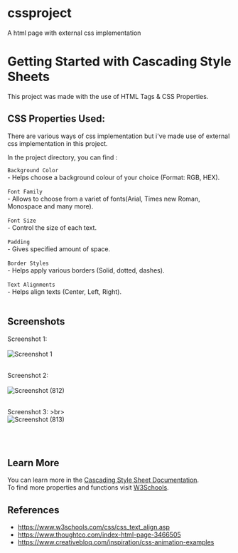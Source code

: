 # cssproject
A html page with external css implementation

# Getting Started with Cascading Style Sheets

This project was made with the use of HTML Tags & CSS Properties.

## CSS Properties Used:

There are various ways of css implementation but i've made use of external css implementation in this project.

In the project directory, you can find :

 `Background Color`</br> - Helps choose a background colour of your choice (Format: RGB, HEX).</br></br>
 `Font Family`</br> - Allows to choose from a variet of fonts(Arial, Times new Roman, Monospace and many more).</br></br>
 `Font Size`</br> - Control the size of each text.</br></br>
 `Padding`</br> - Gives specified amount of space.</br></br>
 `Border Styles`</br> - Helps apply various borders (Solid, dotted, dashes).</br></br>
 `Text Alignments`</br> - Helps align texts (Center, Left, Right).</br></br>
 



## Screenshots

Screenshot 1: <br><br>
![Screenshot 1](https://user-images.githubusercontent.com/86161015/130052174-d9ebef10-3c13-4340-b4cf-fca47dac0aac.png)<br><br>

Screenshot 2: <br><br>
![Screenshot (812)](https://user-images.githubusercontent.com/86161015/130052538-c84a2bef-3f30-4403-9c0d-a4e37342c1a2.png)<br><br>

Screenshot 3: >br><br>
![Screenshot (813)](https://user-images.githubusercontent.com/86161015/130052599-9c5ff204-9430-48cd-9e3e-a31cb83fc861.png)

<br><br>

## Learn More

You can learn more in the [Cascading Style Sheet Documentation](https://developer.mozilla.org/en-US/docs/Web/CSS).</br>
To find more properties and functions visit [W3Schools](https://www.w3schools.com/).


## References

<ul
    <li></li>
    <li><a href = "https://www.w3schools.com/css/css_text_align.asp"/>https://www.w3schools.com/css/css_text_align.asp</li>
    <li><a href = "https://www.thoughtco.com/index-html-page-3466505"/>https://www.thoughtco.com/index-html-page-3466505</li>
    <li><a href = "https://www.creativebloq.com/inspiration/css-animation-examples"/>https://www.creativebloq.com/inspiration/css-animation-examples</li>
    </ul>
